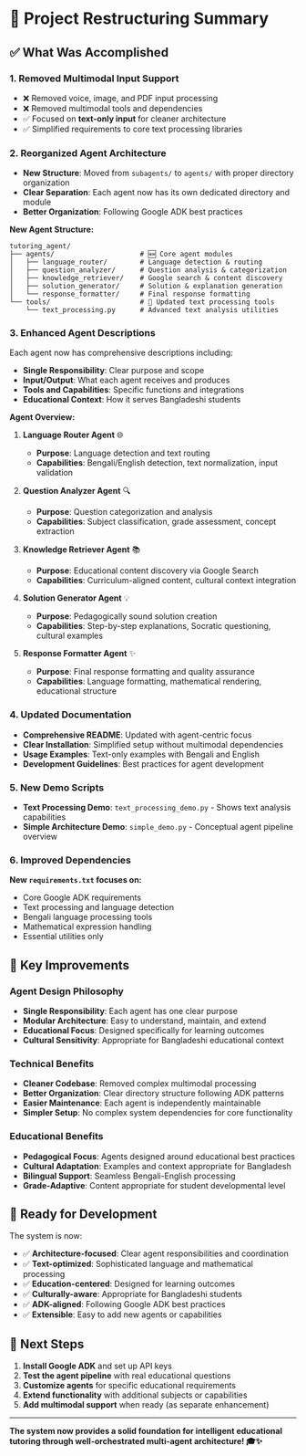 # 🎯 Project Restructuring Summary

## ✅ What Was Accomplished

### 1. **Removed Multimodal Input Support**

- ❌ Removed voice, image, and PDF input processing
- ❌ Removed multimodal tools and dependencies
- ✅ Focused on **text-only input** for cleaner architecture
- ✅ Simplified requirements to core text processing libraries

### 2. **Reorganized Agent Architecture**

- **New Structure**: Moved from `subagents/` to `agents/` with proper directory organization
- **Clear Separation**: Each agent now has its own dedicated directory and module
- **Better Organization**: Following Google ADK best practices

**New Agent Structure:**

```
tutoring_agent/
├── agents/                     # 🆕 Core agent modules
│   ├── language_router/        # Language detection & routing
│   ├── question_analyzer/      # Question analysis & categorization
│   ├── knowledge_retriever/    # Google search & content discovery
│   ├── solution_generator/     # Solution & explanation generation
│   └── response_formatter/     # Final response formatting
└── tools/                      # 🔄 Updated text processing tools
    └── text_processing.py      # Advanced text analysis utilities
```

### 3. **Enhanced Agent Descriptions**

Each agent now has comprehensive descriptions including:

- **Single Responsibility**: Clear purpose and scope
- **Input/Output**: What each agent receives and produces
- **Tools and Capabilities**: Specific functions and integrations
- **Educational Context**: How it serves Bangladeshi students

**Agent Overview:**

1. **Language Router Agent** 🌐

   - **Purpose**: Language detection and text routing
   - **Capabilities**: Bengali/English detection, text normalization, input validation

2. **Question Analyzer Agent** 🔍

   - **Purpose**: Question categorization and analysis
   - **Capabilities**: Subject classification, grade assessment, concept extraction

3. **Knowledge Retriever Agent** 📚

   - **Purpose**: Educational content discovery via Google Search
   - **Capabilities**: Curriculum-aligned content, cultural context integration

4. **Solution Generator Agent** 💡

   - **Purpose**: Pedagogically sound solution creation
   - **Capabilities**: Step-by-step explanations, Socratic questioning, cultural examples

5. **Response Formatter Agent** ✨
   - **Purpose**: Final response formatting and quality assurance
   - **Capabilities**: Language formatting, mathematical rendering, educational structure

### 4. **Updated Documentation**

- **Comprehensive README**: Updated with agent-centric focus
- **Clear Installation**: Simplified setup without multimodal dependencies
- **Usage Examples**: Text-only examples with Bengali and English
- **Development Guidelines**: Best practices for agent development

### 5. **New Demo Scripts**

- **Text Processing Demo**: `text_processing_demo.py` - Shows text analysis capabilities
- **Simple Architecture Demo**: `simple_demo.py` - Conceptual agent pipeline overview

### 6. **Improved Dependencies**

**New `requirements.txt` focuses on:**

- Core Google ADK requirements
- Text processing and language detection
- Bengali language processing tools
- Mathematical expression handling
- Essential utilities only

## 🎯 Key Improvements

### Agent Design Philosophy

- **Single Responsibility**: Each agent has one clear purpose
- **Modular Architecture**: Easy to understand, maintain, and extend
- **Educational Focus**: Designed specifically for learning outcomes
- **Cultural Sensitivity**: Appropriate for Bangladeshi educational context

### Technical Benefits

- **Cleaner Codebase**: Removed complex multimodal processing
- **Better Organization**: Clear directory structure following ADK patterns
- **Easier Maintenance**: Each agent is independently maintainable
- **Simpler Setup**: No complex system dependencies for core functionality

### Educational Benefits

- **Pedagogical Focus**: Agents designed around educational best practices
- **Cultural Adaptation**: Examples and context appropriate for Bangladesh
- **Bilingual Support**: Seamless Bengali-English processing
- **Grade-Adaptive**: Content appropriate for student developmental level

## 🚀 Ready for Development

The system is now:

- ✅ **Architecture-focused**: Clear agent responsibilities and coordination
- ✅ **Text-optimized**: Sophisticated language and mathematical processing
- ✅ **Education-centered**: Designed for learning outcomes
- ✅ **Culturally-aware**: Appropriate for Bangladeshi students
- ✅ **ADK-aligned**: Following Google ADK best practices
- ✅ **Extensible**: Easy to add new agents or capabilities

## 📝 Next Steps

1. **Install Google ADK** and set up API keys
2. **Test the agent pipeline** with real educational questions
3. **Customize agents** for specific educational requirements
4. **Extend functionality** with additional subjects or capabilities
5. **Add multimodal support** when ready (as separate enhancement)

---

**The system now provides a solid foundation for intelligent educational tutoring through well-orchestrated multi-agent architecture! 🎓✨**
